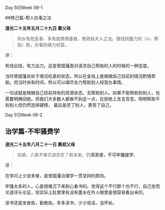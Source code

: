 Day 50|Week 08-1

##修己篇-帮人办事之法

**道光二十五年五月二十九日 禀父母**

>同乡有危急事，多有就男商量者，男效祖大人之法，银钱则量力佽（cì，帮助）助，办事则竭力经营。

评：

有钱出钱，有力出力。这是曾国藩面对请求自己帮助的人的时候的一种态度。

当时曾国藩尚处于境况吃紧的状态，所以在金钱上是根据自己目前的情况酌情帮助。但当时尚有时间，所以可以竭尽全力帮助别人经营办事情。

一句话就是根据自己目前持有的资源状态，去帮助别人。如果不能帮助到别人，也需要明确回绝。但我们大多数人都做不到这一点，在拒绝上支支吾吾。明明帮助不到别人但仍然选择硬撑，
最后是苦了别人，更苦了自己。

Day 51|Week 08-2

## 治学篇-不牢骚费学

**道光二十五年八月二十一日 禀叔父母**

>四弟、六弟不审已进京否？若未来，仍**须发奋，不可牢骚废学**。

评：

在学问上少说多做，是曾国藩治理学一贯坚持的原则。

牢骚太多的人，心是很难沉下来耐心看书的。觉得这个不行那个也不行，自己坐而论道评头论足，但实际上肚里里有没有墨水在外人眼里是很容易看出来的。

读书还是发奋些，勤勉些。多多读书，少少说话，没坏处。





